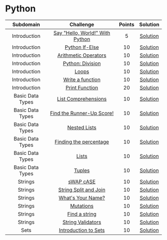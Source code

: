 # Python

|          Subdomain          |                                                         Challenge                                                        | Points |                                                                                         Solution                                                                                        |
|:---------------------------:|:------------------------------------------------------------------------------------------------------------------------:|:------:|:---------------------------------------------------------------------------------------------------------------------------------------------------------------------------------------:|
|         Introduction        | [Say "Hello, World!" With Python](https://www.hackerrank.com/challenges/py-hello-world/problem)                          |    5   | [Solution](https://github.com/doganaktarr/My-HackerRank-Solutions/blob/master/Python/Introduction/Say%20Hello%20World.py)                                                               |
|         Introduction        | [Python If-Else](https://www.hackerrank.com/challenges/py-if-else/problem)                                               |   10   | [Solution](https://github.com/doganaktarr/My-HackerRank-Solutions/blob/master/Python/Introduction/Python%20If-Else.py)                                                                  |
|         Introduction        | [Arithmetic Operators](https://www.hackerrank.com/challenges/python-arithmetic-operators/problem)                        |   10   | [Solution](https://github.com/doganaktarr/My-HackerRank-Solutions/blob/master/Python/Introduction/Arithmetic%20Operators.py)                                                            |
|         Introduction        | [Python: Division](https://www.hackerrank.com/challenges/python-division/problem)                                        |   10   | [Solution](https://github.com/doganaktarr/My-HackerRank-Solutions/blob/master/Python/Introduction/Python%20Division.py)                                                                 |
|         Introduction        | [Loops](https://www.hackerrank.com/challenges/python-loops/problem)                                                      |   10   | [Solution](https://github.com/doganaktarr/My-HackerRank-Solutions/blob/master/Python/Introduction/Loops.py)                                                                             |
|         Introduction        | [Write a function](https://www.hackerrank.com/challenges/write-a-function/problem)                                       |   10   | [Solution](https://github.com/doganaktarr/My-HackerRank-Solutions/blob/master/Python/Introduction/Write%20a%20function.py)                                                              |
|         Introduction        | [Print Function](https://www.hackerrank.com/challenges/python-print/problem)                                             |   20   | [Solution](https://github.com/doganaktarr/My-HackerRank-Solutions/blob/master/Python/Introduction/Print%20Function.py)                                                                  |
|       Basic Data Types      | [List Comprehensions](https://www.hackerrank.com/challenges/list-comprehensions/problem)                                 |   10   | [Solution](https://github.com/doganaktarr/My-HackerRank-Solutions/blob/master/Python/Basic%20Data%20Types/List%20Comprehensions.py)                                                     |
|       Basic Data Types      | [Find the Runner-Up Score!](https://www.hackerrank.com/challenges/find-second-maximum-number-in-a-list/problem)          |   10   | [Solution](https://github.com/doganaktarr/My-HackerRank-Solutions/blob/master/Python/Basic%20Data%20Types/Find%20the%20Runner-Up%20Score!.py)                                           |
|       Basic Data Types      | [Nested Lists](https://www.hackerrank.com/challenges/nested-list/problem)                                                |   10   | [Solution](https://github.com/doganaktarr/My-HackerRank-Solutions/blob/master/Python/Basic%20Data%20Types/Nested%20Lists.py)                                                            |
|       Basic Data Types      | [Finding the percentage](https://www.hackerrank.com/challenges/finding-the-percentage/problem)                           |   10   | [Solution](https://github.com/doganaktarr/My-HackerRank-Solutions/blob/master/Python/Basic%20Data%20Types/Finding%20the%20percentage.py)                                                |
|       Basic Data Types      | [Lists](https://www.hackerrank.com/challenges/python-lists/problem)                                                      |   10   | [Solution](https://github.com/doganaktarr/My-HackerRank-Solutions/blob/master/Python/Basic%20Data%20Types/Lists.py)                                                                     |
|       Basic Data Types      | [Tuples](https://www.hackerrank.com/challenges/python-tuples/problem)                                                    |   10   | [Solution](https://github.com/doganaktarr/My-HackerRank-Solutions/blob/master/Python/Basic%20Data%20Types/Tuples.py)                                                                    |
|         Strings             | [sWAP cASE](https://www.hackerrank.com/challenges/swap-case/problem)                                                     |   10   | [Solution](https://github.com/doganaktarr/My-HackerRank-Solutions/blob/master/Python/Strings/sWAP%20cASE.py)                                                                            |
|         Strings             | [String Split and Join](https://www.hackerrank.com/challenges/python-string-split-and-join/problem)                      |   10   | [Solution](https://github.com/doganaktarr/My-HackerRank-Solutions/blob/master/Python/Strings/String%20Split%20and%20Join.py)                                                            |
|         Strings             | [What's Your Name?](https://www.hackerrank.com/challenges/whats-your-name/problem?h_r=next-challenge&h_v=zen)            |   10   | [Solution](https://github.com/doganaktarr/My-HackerRank-Solutions/blob/master/Python/Strings/what_is_your_name.py)                                                                      |
|         Strings             | [Mutations](https://www.hackerrank.com/challenges/python-mutations/problem)                                              |   10   | [Solution](https://github.com/doganaktarr/My-HackerRank-Solutions/blob/master/Python/Strings/Mutations.py)                                                                              |
|         Strings             | [Find a string](https://www.hackerrank.com/challenges/find-a-string/problem)                                             |   10   | [Solution](https://github.com/doganaktarr/My-HackerRank-Solutions/blob/master/Python/Strings/Find%20a%20string.py)                                                                      |
|         Strings             | [String Validators](https://www.hackerrank.com/challenges/string-validators/problem)                                     |   10   | [Solution](https://github.com/doganaktarr/My-HackerRank-Solutions/blob/master/Python/Strings/string_validators.py)                                                                      |
|         Sets                | [Introduction to Sets](https://www.hackerrank.com/challenges/py-introduction-to-sets/problem)                            |   10   | [Solution](https://github.com/doganaktarr/My-HackerRank-Solutions/blob/master/Python/Sets/Introduction%20to%20Sets.py)                                                                  |

